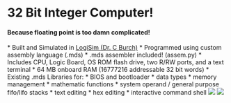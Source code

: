 32 Bit Integer Computer!
=======================

<h4>Because floating point is too damn complicated!</h4>
* Built and Simulated in <a href="http://ozark.hendrix.edu/~burch/logisim/">LogiSim (Dr. C Burch)</a>
* Programmed using custom assembly language (.mds)
* .mds assembler included! (assem.py)
* Includes CPU, Logic Board, OS ROM flash drive, two R/RW ports, and a text terminal
* 64 MB onboard RAM (16777216 addressable 32 bit words)
* Existing .mds Libraries for:
  * BIOS and bootloader
  * data types
  * memory management
  * mathematic functions
  * system operand / general purpose fifo/lifo stacks
  * text editing
  * hex editing
  * interactive command shell

<img style="display: inline-block" src="http://upload.wikimedia.org/wikipedia/commons/thumb/b/ba/Logisim-icon.svg/120px-Logisim-icon.svg.png" />
<img style="display: inline-block" src="http://upload.wikimedia.org/wikipedia/commons/thumb/5/5d/Intel_8080_arch.svg/220px-Intel_8080_arch.svg.png" />
